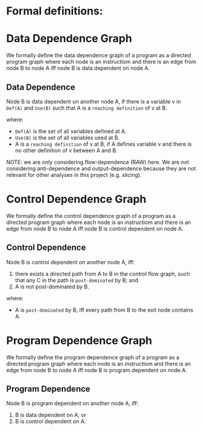 # Formal definitions:

# Data Dependence Graph
We formally define the data dependence graph
of a program as a directed program graph where each node is an
instructiom and there is an edge from node B to node A iff
node B is data dependent on node A.

## Data Dependence
Node B is data dependent on another node A, if there is a variable v
in `Def(A)` and `Use(B)` such that A is a `reaching definition` of v at B.

where:
- `Def(A)` is the set of all variables defined at A.
- `Use(B)` is the set of all variables used at B.
- A is a `reaching definition` of v at B, if A defines variable v 
and there is no other definition of v between A and B.

NOTE: we are only considering flow-dependence (RAW) here. We are not
considering anti-dependence and output-dependence because they
are not relevant for other analyses in this project (e.g. slicing).


# Control Dependence Graph
We formally define the control dependence graph
of a program as a directed program graph where each node is an
instructiom and there is an edge from node B to node A iff
node B is control dependent on node A.


## Control Dependence
Node B is control dependent on another node A, iff:
1. there exists a directed path from A to B in the control flow graph,
such that any C in the path is `post-dominated` by B; and
2. A is not post-dominated by B.

where:
- A is `post-dominated` by B, iff every path from B to the exit node
contains A.


# Program Dependence Graph
We formally define the program dependence graph
of a program as a directed program graph where each node is an
instructiom and there is an edge from node B to node A iff
node B is program dependent on node A.

## Program Dependence
Node B is program dependent on another node A, iff:
1. B is data dependent on A; or
2. B is control dependent on A.
